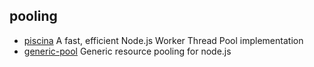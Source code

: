 ## pooling

- [piscina](https://github.com/piscinajs/piscina) A fast, efficient Node.js Worker Thread Pool implementation
- [generic-pool](https://github.com/coopernurse/node-pool) Generic resource pooling for node.js